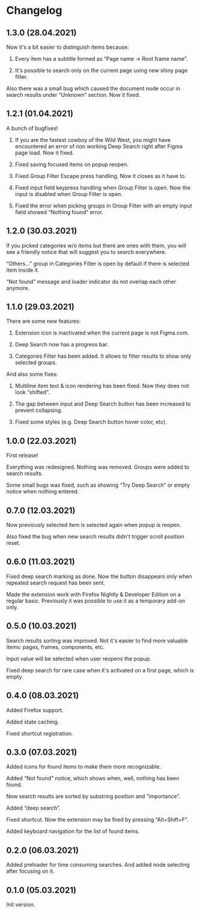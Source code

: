 # Changelog

## 1.3.0 (28.04.2021)

Now it's a bit easier to distinguish items because:

1. Every item has a subtitle formed as “Page name → Root frame name”.

2. It's possible to search only on the current page using new shiny page filter.

Also there was a small bug which caused the document node occur in search results under “Unknown” section. Now it fixed.


## 1.2.1 (01.04.2021)

A bunch of bugfixes!

1. If you are the fastest cowboy of the Wild West, you might have encountered an error of non working Deep Search right 
   after Figma page load. Now it fixed.
   
2. Fixed saving focused items on popup reopen. 

3. Fixed Group Filter Escape press handling. Now it closes as it have to.

4. Fixed input field keypress handling when Group Filter is open. Now the input is disabled when Group Filter is open.

5. Fixed the error when picking groups in Group Filter with an empty input field showed “Nothing found” error.


## 1.2.0 (30.03.2021)

If you picked categories w/o items but there are ones with them, you will see a friendly notice that will
suggest you to search everywhere.

“Others...” group in Categories Filter is open by default if there is selected item inside it.

“Not found” message and loader indicator do not overlap each other anymore.


## 1.1.0 (29.03.2021)

There are some new features:

1. Extension icon is inactivated when the current page is not Figma.com.

2. Deep Search now has a progress bar.

3. Categories Filter has been added. It allows to filter results to show only selected groups.


And also some fixes:

1. Multiline item text & icon rendering has been fixed. Now they does not look “shifted”.

2. The gap between input and Deep Search button has been increased to prevent collapsing.

3. Fixed some styles (e.g. Deep Search button hover color, etc).


## 1.0.0 (22.03.2021)

First release!

Everything was redesigned. Nothing was removed. Groups were added to search results.

Some small bugs was fixed, such as showing “Try Deep Search” or empty notice when nothing entered. 


## 0.7.0 (12.03.2021)

Now previously selected item is selected again when popup is reopen.

Also fixed the bug when new search results didn't trigger scroll position reset.


## 0.6.0 (11.03.2021)

Fixed deep search marking as done. Now the button disappears only when repeated search request has been sent.

Made the extension work with Firefox Nightly & Developer Edition on a regular basic. 
Previously it was possible to use it as a temporary add-on only.


## 0.5.0 (10.03.2021)

Search results sorting was improved. Not it's easier to find more valuable items: pages, frames, components, etc.

Input value will be selected when user reopens the popup.

Fixed deep search for rare case when it's activated on a first page, which is empty.


## 0.4.0 (08.03.2021)

Added Firefox support.

Added state caching. 

Fixed shortcut registration.


## 0.3.0 (07.03.2021)

Added icons for found items to make them more recognizable.

Added “Not found” notice, which shows when, well, nothing has been found.

Now search results are sorted by substring position and “importance”. 

Added “deep search”.

Fixed shortcut. Now the extension may be fired by pressing “Alt+Shift+F”.

Added keyboard navigation for the list of found items.


## 0.2.0 (06.03.2021)

Added preloader for time consuming searches. And added node selecting after focusing on it. 


## 0.1.0 (05.03.2021)

Init version.

